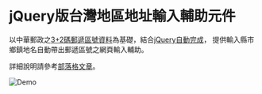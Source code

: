﻿jQuery版台灣地區地址輸入輔助元件
================================

以中華郵政之[3+2碼郵遞區號資料](http://www.post.gov.tw/post/internet/down/index.html)為基礎，結合[jQuery自動完成](http://blog.darkthread.net/post-2009-07-10-jquery-autocomplete-sample.aspx)，
提供輸入縣市鄉鎮地名自動帶出郵遞區號之網頁輸入輔助。

詳細說明請參考[部落格文章](http://blog.darkthread.net/post-2013-04-06-pure-jquery-taiwan-address-helper.aspx)。

![Demo](https://raw.github.com/darkthread/twAddrHelper/master/demo.gif)
